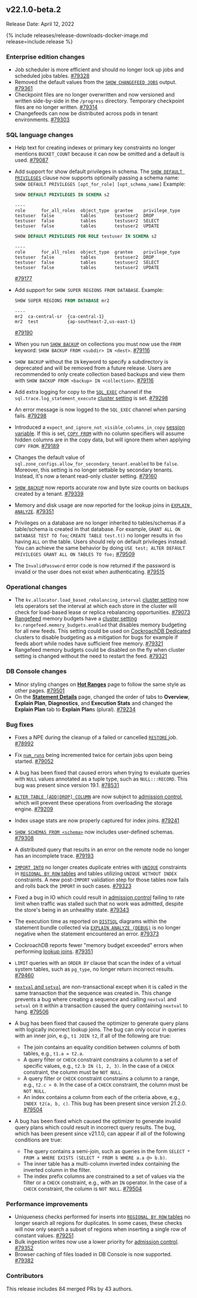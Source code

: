 ## v22.1.0-beta.2

Release Date: April 12, 2022

{% include releases/release-downloads-docker-image.md release=include.release %}

<h3 id="v22-1-0-beta-2-enterprise-edition-changes">Enterprise edition changes</h3>

- Job scheduler is more efficient and should no longer lock up jobs and scheduled jobs tables. [#79328][#79328]
- Removed the default values from the [`SHOW CHANGEFEED JOBS`](../v22.1/show-jobs.html#show-changefeed-jobs) output. [#79361][#79361]
- Checkpoint files are no longer overwritten and now versioned and written side-by-side in the `/progress` directory. Temporary checkpoint files are no longer written. [#79314][#79314]
- Changefeeds can now be distributed across pods in tenant environments. [#79303][#79303]

<h3 id="v22-1-0-beta-2-sql-language-changes">SQL language changes</h3>

- Help text for creating indexes or primary key constraints no longer mentions `BUCKET_COUNT` because it can now be omitted and a default is used. [#79087][#79087]
- Add support for show default privileges in schema.  The [`SHOW DEFAULT PRIVILEGES`](../v22.1/show-default-privileges.html) clause now supports optionally passing a schema name:  `SHOW DEFAULT PRIVILEGES [opt_for_role] [opt_schema_name]` Example:

    ~~~ sql
    SHOW DEFAULT PRIVILEGES IN SCHEMA s2
    ~~~
    ~~~
    ----
    role      for_all_roles  object_type  grantee    privilege_type
    testuser  false          tables       testuser2  DROP
    testuser  false          tables       testuser2  SELECT
    testuser  false          tables       testuser2  UPDATE
    ~~~
    ~~~ sql
    SHOW DEFAULT PRIVILEGES FOR ROLE testuser IN SCHEMA s2
    ~~~
    ~~~
    ----
    role      for_all_roles  object_type  grantee    privilege_type
    testuser  false          tables       testuser2  DROP
    testuser  false          tables       testuser2  SELECT
    testuser  false          tables       testuser2  UPDATE
    ~~~
    [#79177][#79177]

- Add support for `SHOW SUPER REGIONS FROM DATABASE`. Example:

    ~~~ sql
    SHOW SUPER REGIONS FROM DATABASE mr2
    ~~~
    ~~~
    ----
    mr2  ca-central-sr  {ca-central-1}
    mr2  test           {ap-southeast-2,us-east-1}
    ~~~
  [#79190][#79190]
- When you run [`SHOW BACKUP`](../v22.1/show-backup.html) on collections you must now use the `FROM` keyword: `SHOW BACKUP FROM <subdir> IN <dest>`. [#79116][#79116]
- `SHOW BACKUP` without the `IN` keyword to specify a subdirectory is deprecated and will be removed from a future release. Users are recommended to only create collection based backups and view them with `SHOW BACKUP FROM <backup> IN <collection>`. [#79116][#79116]
- Add extra logging for copy to the [`SQL_EXEC`](../v22.1/logging-overview.html#logging-channels) channel if the `sql.trace.log_statement_execute` [cluster setting](../v22.1/cluster-settings.html) is set. [#79298][#79298]
- An error message is now logged to the `SQL_EXEC` channel when parsing fails. [#79298][#79298]
- Introduced a `expect_and_ignore_not_visible_columns_in_copy` [session variable](../v22.1/set-vars.html). If this is set, [`COPY FROM`](../v22.1/copy-from.html) with no column specifiers will assume hidden columns are in the copy data, but will ignore them when applying `COPY FROM`. [#79189][#79189]
- Changes the default value of `sql.zone_configs.allow_for_secondary_tenant.enabled` to be `false`.  Moreover, this setting is no longer settable by secondary tenants. Instead, it's now a tenant read-only cluster setting. [#79160][#79160]
- [`SHOW BACKUP`](../v22.1/show-backup.html) now reports accurate row and byte size counts on backups created by a tenant. [#79339][#79339]
- Memory and disk usage are now reported for the lookup joins in [`EXPLAIN ANALYZE`](../v22.1/explain-analyze.html). [#79351][#79351]
- Privileges on a database are no longer inherited to tables/schemas if a table/schema is created in that database.  For example, `GRANT ALL ON DATABASE TEST TO foo`; `CREATE TABLE test.t()` no longer results in `foo` having `ALL` on the table. Users should rely on default privileges instead. You can achieve the same behavior by doing `USE test; ALTER DEFAULT PRIVILEGES GRANT ALL ON TABLES TO foo;` [#79509][#79509]
- The `InvalidPassword` error code is now returned if the password is invalid or the user does not exist when authenticating. [#79515][#79515]

<h3 id="v22-1-0-beta-2-operational-changes">Operational changes</h3>

- The `kv.allocator.load_based_rebalancing_interval` [cluster setting](../v22.1/cluster-settings.html) now lets operators set the interval at which each store in the cluster will check for load-based lease or replica rebalancing opportunities. [#79073][#79073]
- [Rangefeed](../v22.1/use-changefeeds.html#enable-rangefeeds) memory budgets have a [cluster setting](../v22.1/cluster-settings.html) `kv.rangefeed.memory_budgets.enabled` that disables memory budgeting for all new feeds. This setting could be used on [CockroachDB Dedicated](../v22.1/choose-a-deployment-option.html#dedicated) clusters to disable budgeting as a mitigation for bugs for example if feeds abort while nodes have sufficient free memory. [#79321][#79321]
- Rangefeed memory budgets could be disabled on the fly when cluster setting is changed without the need to restart the feed. [#79321][#79321]

<h3 id="v22-1-0-beta-2-db-console-changes">DB Console changes</h3>

- Minor styling changes on [**Hot Ranges**](../v22.1/ui-hot-ranges-page.html) page to follow the same style as other pages. [#79501][#79501]
- On the [**Statement Details**](../v22.1/ui-statements-page.html#statement-details-page) page, changed the order of tabs to **Overview**, **Explain Plan**, **Diagnostics**, and **Execution Stats** and changed the **Explain Plan** tab to **Explain Plan**s (plural). [#79234][#79234]

<h3 id="v22-1-0-beta-2-bug-fixes">Bug fixes</h3>

- Fixes a NPE during the cleanup of a failed or cancelled [`RESTORE` ](../v22.1/restore.html) job. [#78992][#78992]
- Fix [`num_runs`](../v22.1/show-jobs.html) being incremented twice for certain jobs upon being started. [#79052][#79052]
- A bug has been fixed that caused errors when trying to evaluate queries with `NULL` values annotated as a tuple type, such as `NULL:::RECORD`. This bug was present since version 19.1. [#78531][#78531]
- [`ALTER TABLE [ADD|DROP] COLUMN`](../v22.1/alter-table.html) are now subject to [admission control](../v22.1/admission-control.html), which will prevent these operations from overloading the storage engine. [#79209][#79209]
- Index usage stats are now properly captured for index joins. [#79241][#79241]
- [`SHOW SCHEMAS FROM <schema>`](../v22.1/show-schemas.html) now includes user-defined schemas. [#79308][#79308]
- A distributed query that results in an error on the remote node no longer has an incomplete trace. [#79193][#79193]
- [`IMPORT INTO`](../v22.1/import-into.html) no longer creates duplicate entries with [`UNIQUE`](../v22.1/unique.html) constraints in [`REGIONAL BY ROW` tables](../v22.1/multiregion-overview.html#regional-by-row-tables) and tables utilizing `UNIQUE WITHOUT INDEX` constraints. A new post-`IMPORT` validation step for those tables now fails and rolls back the `IMPORT` in such cases. [#79323][#79323]
- Fixed a bug in IO which could result in [admission control](../v22.1/admission-control.html) failing to rate limit when traffic was stalled such that no work was admitted, despite the store's being in an unhealthy state. [#79343][#79343]
- The execution time as reported on [`DISTSQL`](../v22.1/explain-analyze.html#explain-analyze-distsql) diagrams within the statement bundle collected via [`EXPLAIN ANALYZE (DEBUG)`](../v22.1/explain-analyze.html#debug-option) is no longer negative when the statement encountered an error. [#79373][#79373]
- CockroachDB reports fewer "memory budget exceeded" errors when performing [lookup joins](../v22.1/joins.html#lookup-joins). [#79351][#79351]
- `LIMIT` queries with an `ORDER BY` clause that scan the index of a virtual system tables, such as `pg_type`, no longer return incorrect results. [#79460][#79460]
- [`nextval` and `setval`](../v22.1/create-sequence.html#sequence-functions) are non-transactional except when it is called in the same transaction that the sequence was created in. This change prevents a bug where creating a sequence and calling `nextval` and `setval` on it within a transaction caused the query containing `nextval` to hang. [#79506][#79506]
- A bug has been fixed that caused the optimizer to generate query plans with logically incorrect lookup joins. The bug can only occur in queries with an inner join, e.g., `t1 JOIN t2`, if all of the following are true:

  - The join contains an equality condition between columns of both tables, e.g., `t1.a = t2.a`.
  - A query filter or `CHECK` constraint constrains a column to a set of specific values, e.g., `t2.b IN (1, 2, 3)`. In the case of a `CHECK` constraint, the column must be `NOT NULL`.
  - A query filter or `CHECK` constraint constrains a column to a range, e.g., `t2.c > 0`. In the case of a `CHECK` constraint, the column must be `NOT NULL`.
  - An index contains a column from each of the criteria above, e.g., `INDEX t2(a, b, c)`. This bug has been present since version 21.2.0. [#79504][#79504]
- A bug has been fixed which caused the optimizer to generate invalid query plans which could result in incorrect query results. The bug, which has been present since  v21.1.0, can appear if all of the following conditions are true:

  - The query contains a semi-join, such as queries in the form `SELECT * FROM a WHERE EXISTS (SELECT * FROM b WHERE a.a @> b.b)`.
  - The inner table has a multi-column inverted index containing the inverted column in the filter.
  - The index prefix columns are constrained to a set of values via the filter or a `CHECK` constraint, e.g., with an `IN` operator. In the      case of a `CHECK` constraint, the column is `NOT NULL`.
  [#79504][#79504]

<h3 id="v22-1-0-beta-2-performance-improvements">Performance improvements</h3>

- Uniqueness checks performed for inserts into [`REGIONAL BY ROW` tables](../v22.1/multiregion-overview.html#regional-by-row-tables) no longer search all regions for duplicates. In some cases, these checks will now only search a subset of regions when inserting a single row of constant values. [#79251][#79251]
- Bulk ingestion writes now use a lower priority for [admission control](../v22.1/admission-control.html). [#79352][#79352]
- Browser caching of files loaded in DB Console is now supported. [#79382][#79382]

<h3 id="v22-1-0-beta-2-contributors">Contributors</h3>

This release includes 84 merged PRs by 43 authors.

[#78531]: https://github.com/cockroachdb/cockroach/pull/78531
[#78992]: https://github.com/cockroachdb/cockroach/pull/78992
[#79052]: https://github.com/cockroachdb/cockroach/pull/79052
[#79073]: https://github.com/cockroachdb/cockroach/pull/79073
[#79087]: https://github.com/cockroachdb/cockroach/pull/79087
[#79116]: https://github.com/cockroachdb/cockroach/pull/79116
[#79160]: https://github.com/cockroachdb/cockroach/pull/79160
[#79177]: https://github.com/cockroachdb/cockroach/pull/79177
[#79189]: https://github.com/cockroachdb/cockroach/pull/79189
[#79190]: https://github.com/cockroachdb/cockroach/pull/79190
[#79193]: https://github.com/cockroachdb/cockroach/pull/79193
[#79209]: https://github.com/cockroachdb/cockroach/pull/79209
[#79241]: https://github.com/cockroachdb/cockroach/pull/79241
[#79251]: https://github.com/cockroachdb/cockroach/pull/79251
[#79298]: https://github.com/cockroachdb/cockroach/pull/79298
[#79303]: https://github.com/cockroachdb/cockroach/pull/79303
[#79308]: https://github.com/cockroachdb/cockroach/pull/79308
[#79311]: https://github.com/cockroachdb/cockroach/pull/79311
[#79314]: https://github.com/cockroachdb/cockroach/pull/79314
[#79321]: https://github.com/cockroachdb/cockroach/pull/79321
[#79323]: https://github.com/cockroachdb/cockroach/pull/79323
[#79328]: https://github.com/cockroachdb/cockroach/pull/79328
[#79333]: https://github.com/cockroachdb/cockroach/pull/79333
[#79339]: https://github.com/cockroachdb/cockroach/pull/79339
[#79343]: https://github.com/cockroachdb/cockroach/pull/79343
[#79351]: https://github.com/cockroachdb/cockroach/pull/79351
[#79352]: https://github.com/cockroachdb/cockroach/pull/79352
[#79361]: https://github.com/cockroachdb/cockroach/pull/79361
[#79373]: https://github.com/cockroachdb/cockroach/pull/79373
[#79377]: https://github.com/cockroachdb/cockroach/pull/79377
[#79382]: https://github.com/cockroachdb/cockroach/pull/79382
[#79460]: https://github.com/cockroachdb/cockroach/pull/79460
[#79501]: https://github.com/cockroachdb/cockroach/pull/79501
[#79234]: https://github.com/cockroachdb/cockroach/pull/79234
[#79504]: https://github.com/cockroachdb/cockroach/pull/79504
[#79506]: https://github.com/cockroachdb/cockroach/pull/79506
[#79509]: https://github.com/cockroachdb/cockroach/pull/79509
[#79515]: https://github.com/cockroachdb/cockroach/pull/79515
